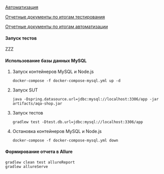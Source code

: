 

[Автоматизация](https://github.com/AlexanderKachalov/Diploma/blob/master/docs/Plan.md)

[Отчетные документы по итогам тестирования](https://github.com/AlexanderKachalov/Diploma/blob/master/docs/Report.md)

[Отчетные документы по итогам автоматизации](https://github.com/AlexanderKachalov/Diploma/blob/master/docs/Summary.md)

#### __Запуск тестов__

ZZZ

#### Использование базы данных MySQL
1. Запуск контейнеров MySQL и Node.js
    ```
    docker-compose -f docker-compose-mysql.yml up -d 
    ```

2. Запуск SUT
    ```
    java -Dspring.datasource.url=jdbc:mysql://localhost:3306/app -jar artifacts/aqa-shop.jar
    ```

3. Запуск тестов
    ```
    gradlew test -Dtest.db.url=jdbc:mysql://localhost:3306/app
    ```
   
4. Остановка контейнеров MySQL и Node.js
    ```
    docker-compose -f docker-compose-mysql.yml down
    ```
  
#### Формирование отчета в Allure

```
gradlew clean test allureReport 
gradlew allureServe
```

